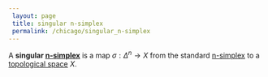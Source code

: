 ```yaml
---
 layout: page
 title: singular n-simplex
 permalink: /chicago/singular_n-simplex
---
```

A **singular [n-simplex](https://mathgloss.github.io/MathGloss/chicago/n-simplex)** is a map $\sigma: \Delta^n \to X$ from the standard [n-simplex](https://mathgloss.github.io/MathGloss/chicago/n-simplex) to a [topological space](https://mathgloss.github.io/MathGloss/chicago/topological_space) $X$. 

